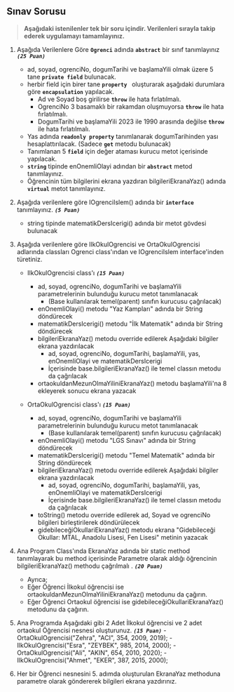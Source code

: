 ## Sınav  Sorusu ##
> **Aşağıdaki istenilenler tek bir soru içindir. Verilenleri sırayla takip ederek uygulamayı tamamlayınız.**
1. Aşağıda Verilenlere Göre **```Ogrenci```** adında **```abstract```** bir sınıf tanımlayınız _**```(25 Puan)```**_


    - ad, soyad, ogrenciNo, dogumTarihi ve başlamaYili olmak üzere 5 tane **```private field```** bulunacak. 
    - herbir field için birer tane **```property ```** oluşturarak aşağıdaki durumlara göre **```encapsulation```** yapılacak. 
      - Ad ve Soyad boş girilirse **``` throw ```** ile hata fırlatılmalı.
      - OgrenciNo 3 basamaklı bir rakamdan oluşmuyorsa **``` throw ```** ile hata fırlatılmalı.
      - DogumTarihi ve başlamaYili 2023  ile 1990 arasında değilse **``` throw  ```** ile hata fırlatılmalı.
    - Yas adında **```readonly property```**  tanımlanarak dogumTarihinden yası hesaplattırılacak. (Sadece **```get```** metodu bulunacak)
    - Tanımlanan 5 **``` field ```** için değer ataması kurucu metot içerisinde yapılacak.
    - **```string```** tipinde enOnemliOlayi adından bir **```abstract```** metod tanımlayınız. 
    - Öğrencinin tüm bilgilerini ekrana yazdıran bilgileriEkranaYaz() adında **```virtual```** metot tanımlayınız.


2. Aşağıda verilenlere göre IOgrenciIslem() adında bir **``` interface ```** tanımlayınız. _**```(5 Puan)```**_


    - string tipinde matematikDersIcerigi() adında bir metot gövdesi bulunacak



3. Aşağıda verilenlere göre IlkOkulOgrencisi ve OrtaOkulOgrencisi  adlarında classları Ogrenci class'ından ve IOgrenciIslem interface'inden türetiniz. 
   
   - IlkOkulOgrencisi class'ı _**```(15 Puan)```**_

        - ad, soyad, ogrenciNo, dogumTarihi ve başlamaYili parametrelerinin bulunduğu kurucu metot tanımlanacak 
            - (Base kullanılarak temel(parent) sınıfın kurucusu çağrılacak)
        - enOnemliOlayi() metodu "Yaz Kampları" adında bir String döndürecek
        - matematikDersIcerigi()  metodu "İlk Matematik" adında bir String döndürecek
        - bilgileriEkranaYaz() metodu override edilerek Aşağıdaki bilgiler ekrana yazdırılacak
            - ad, soyad, ogrenciNo, dogumTarihi, başlamaYili, yas, enOnemliOlayi ve matematikDersIcerigi
            - İçerisinde base.bilgileriEkranaYaz() ile temel classın metodu da çağrılacak
        - ortaokuldanMezunOlmaYiliniEkranaYaz() metodu başlamaYili'na 8 ekleyerek  sonucu ekrana yazacak
        
   - OrtaOkulOgrencisi class'ı  _**```(15 Puan)```**_

        - ad, soyad, ogrenciNo, dogumTarihi ve başlamaYili parametrelerinin bulunduğu kurucu metot tanımlanacak 
            - (Base kullanılarak temel(parent) sınıfın kurucusu çağrılacak)
        - enOnemliOlayi() metodu "LGS Sınavı" adında bir String döndürecek
        - matematikDersIcerigi()  metodu "Temel Matematik" adında bir String döndürecek
        - bilgileriEkranaYaz() metodu override edilerek Aşağıdaki bilgiler ekrana yazdırılacak
            - ad, soyad, ogrenciNo, dogumTarihi, başlamaYili, yas, enOnemliOlayi ve matematikDersIcerigi
            - İçerisinde base.bilgileriEkranaYaz() ile temel classın metodu da çağrılacak
        - toString() metodu override edilerek ad, Soyad ve ogrenciNo  bilgileri birleştirilerek döndürülecek
        - gidebileceğiOkullariEkranaYaz() metodu ekrana "Gidebileceği Okullar: MTAL, Anadolu Lisesi, Fen Lisesi" metinin yazacak
        

4. Ana Program Class'ında EkranaYaz adında bir static method tanımlayarak bu method içerisinde Parametre olarak aldığı öğrencinin  bilgileriEkranaYaz() methodu çağrılmalı . _**```(20 Puan)```**_

    - Ayrıca;
    - Eğer Öğrenci İlkokul öğrencisi ise ortaokuldanMezunOlmaYiliniEkranaYaz()  metodunu da çağırın.
    - Eğer Öğrenci Ortaokul öğrencisi ise gidebileceğiOkullariEkranaYaz()  metodunu da çağırın.

5. Ana Programda Aşağıdaki gibi  2 Adet İlkokul öğrencisi ve 2 adet ortaokul Öğrencisi nesnesi oluşturunuz.  _**```(15 Puan)```**_
        - OrtaOkulOgrencisi("Zehra", "ACI", 354, 2009, 2019);
        - IlkOkulOgrencisi("Esra", "ZEYBEK", 985, 2014, 2000);
        - OrtaOkulOgrencisi("Ali", "AKIN", 654, 2010, 2020);
        - IlkOkulOgrencisi("Ahmet", "EKER", 387, 2015, 2000);
6. Her bir Öğrenci nesnesini 5. adımda oluşturulan EkranaYaz methoduna parametre olarak göndererek bilgileri ekrana yazdırınız.
